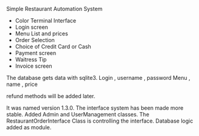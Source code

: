 Simple Restaurant Automation System
- Color Terminal Interface
- Login screen
- Menu List and prices
- Order Selection
- Choice of Credit Card or Cash
- Payment screen
- Waitress Tip
- Invoice screen 

The database gets data with sqlite3.
Login , username , password
Menu  , name , price

refund methods will be added later.

It was named version 1.3.0.
The interface system has been made more stable.
Added Admin and UserManagement classes.
The RestaurantOrderInterface Class is controlling the interface.
Database logic added as module.
